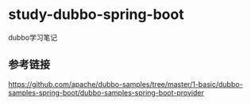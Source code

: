 # study-dubbo-spring-boot #
dubbo学习笔记

## 参考链接 ##

https://github.com/apache/dubbo-samples/tree/master/1-basic/dubbo-samples-spring-boot/dubbo-samples-spring-boot-provider

